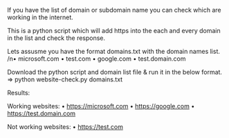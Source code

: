 If you have the list of domain or subdomain name you can check which are working in the internet.

This is a python script which will add https into the each and every domain in the list and check the response.

Lets assusme you have the format domains.txt with the domain names list.
/n•	microsoft.com
•	test.com
•	google.com
•	test.domain.com

Download the python script and domain list file & run it in the below format.
=> python website-check.py domains.txt


Results:

Working websites:
•	https://microsoft.com
•	https://google.com
•	https://test.domain.com

Not working websites:
•	https://test.com



